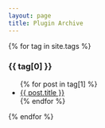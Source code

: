```yaml
---
layout: page
title: Plugin Archive
---
```


{% for tag in site.tags %}
  <h3>{{ tag[0] }}</h3>
  <ul>
    {% for post in tag[1] %}
      <li><a href="{{ post.url }}">{{ post.title }}</a></li>
      <!-- <li><a href="{{ post.url }}">{{ post.date | date: "%B %Y" }} - {{ post.title }}</a></li> -->
    {% endfor %}
  </ul>
{% endfor %}